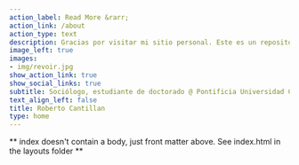 ```yaml
---
action_label: Read More &rarr;
action_link: /about
action_type: text
description: Gracias por visitar mi sitio personal. Este es un repositorio dedicado a la compilación de mi trabajo científico-académico y profesional. Además, espero compartir reflexiones teóricas y metodológicas que acompañan mi proceso formativo como investigador.
image_left: true
images:
- img/revoir.jpg
show_action_link: true
show_social_links: true
subtitle: Sociólogo, estudiante de doctorado @ Pontificia Universidad Católica de Chile (UC). 
text_align_left: false
title: Roberto Cantillan
type: home
---
```


** index doesn't contain a body, just front matter above.
See index.html in the layouts folder **
